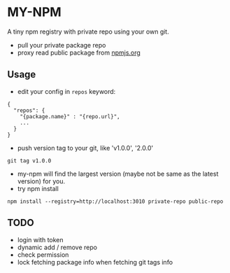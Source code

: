 MY-NPM
======
A tiny npm registry with private repo using your own git.
- pull your private package repo
- proxy read public package from [npmjs.org](https://npmjs.org)

## Usage
- edit your config in `repos` keyword:
```
{
  "repos": {
    "{package.name}" : "{repo.url}",
    ...
  }
}
```
- push version tag to your git, like 'v1.0.0', '2.0.0'
```
git tag v1.0.0
```
- my-npm will find the largest version (maybe not be same as the latest version) for you.
- try npm install
```
npm install --registry=http://localhost:3010 private-repo public-repo
```

## TODO
- login with token
- dynamic add / remove repo
- check permission
- lock fetching package info when fetching git tags info
